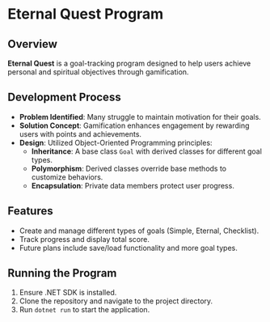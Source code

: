 # Eternal Quest Program

## Overview

**Eternal Quest** is a goal-tracking program designed to help users achieve personal and spiritual objectives through gamification.

## Development Process

- **Problem Identified**: Many struggle to maintain motivation for their goals.
- **Solution Concept**: Gamification enhances engagement by rewarding users with points and achievements.
- **Design**: Utilized Object-Oriented Programming principles:
  - **Inheritance**: A base class `Goal` with derived classes for different goal types.
  - **Polymorphism**: Derived classes override base methods to customize behaviors.
  - **Encapsulation**: Private data members protect user progress.

## Features

- Create and manage different types of goals (Simple, Eternal, Checklist).
- Track progress and display total score.
- Future plans include save/load functionality and more goal types.

## Running the Program

1. Ensure .NET SDK is installed.
2. Clone the repository and navigate to the project directory.
3. Run `dotnet run` to start the application.

